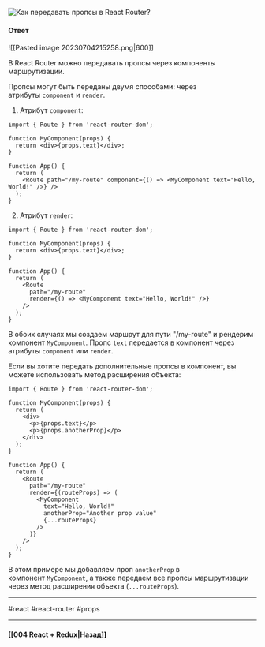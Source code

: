 ![Как передавать пропсы в React Router?](https://youtu.be/GZUy2i6QN7o?t=841)

#### Ответ

![[Pasted image 20230704215258.png|600]]

В React Router можно передавать пропсы через компоненты маршрутизации.

Пропсы могут быть переданы двумя способами: через атрибуты `component` и `render`.

1. Атрибут `component`:

```
import { Route } from 'react-router-dom';

function MyComponent(props) {
  return <div>{props.text}</div>;
}

function App() {
  return (
    <Route path="/my-route" component={() => <MyComponent text="Hello, World!" />} />
  );
}
```

2. Атрибут `render`:

```
import { Route } from 'react-router-dom';

function MyComponent(props) {
  return <div>{props.text}</div>;
}

function App() {
  return (
    <Route 
      path="/my-route" 
      render={() => <MyComponent text="Hello, World!" />} 
    />
  );
}
```

В обоих случаях мы создаем маршрут для пути "/my-route" и рендерим компонент `MyComponent`. Пропс `text` передается в компонент через атрибуты `component` или `render`.

Если вы хотите передать дополнительные пропсы в компонент, вы можете использовать метод расширения объекта:

```
import { Route } from 'react-router-dom';

function MyComponent(props) {
  return (
    <div>
      <p>{props.text}</p>
      <p>{props.anotherProp}</p>
    </div>
  );
}

function App() {
  return (
    <Route 
      path="/my-route" 
      render={(routeProps) => (
        <MyComponent 
          text="Hello, World!" 
          anotherProp="Another prop value" 
          {...routeProps} 
        />
      )} 
    />
  );
}
```

В этом примере мы добавляем проп `anotherProp` в компонент `MyComponent`, а также передаем все пропсы маршрутизации через метод расширения объекта (`...routeProps`).

____
#react #react-router #props

____

#### [[004 React + Redux|Назад]]